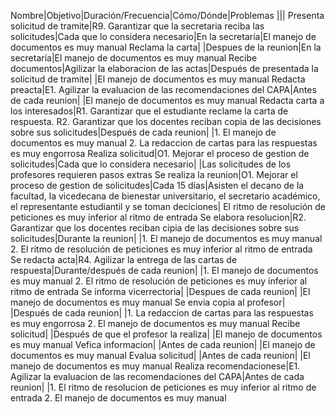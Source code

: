 Nombre|Objetivo|Duración/Frecuencia|Cómo/Dónde|Problemas
|||
Presenta solicitud de tramite|R9. Garantizar que la secretaria reciba las solicitudes|Cada que lo considera necesario|En la secretaría|El manejo de documentos es muy manual
Reclama la carta| |Despues de la reunion|En la secretaría|El manejo de documentos es muy manual
Recibe documentos|Agilizar la elaboracion de las actas|Después de presentada la solicitud de tramite| |El manejo de documentos es muy manual
Redacta preacta|E1. Agilizar la evaluacion de las recomendaciones del CAPA|Antes de cada reunion| |El manejo de documentos es muy manual
Redacta carta a los interesados|R1. Garantizar que el estudiante reclame la carta de respuesta. R2. Garantizar que los docentes reciban copia de las decisiones sobre sus solicitudes|Después de cada reunion| |1. El manejo de documentos es muy manual 2. La redaccion de cartas para las respuestas es muy engorrosa
Realiza solicitud|O1. Mejorar el proceso de gestion de solicitudes|Cada que lo considera necesario| |Las solicitudes de los profesores requieren pasos extras
Se realiza la reunion|O1. Mejorar el proceso de gestion de solicitudes|Cada 15 días|Asisten el decano de la facultad, la vicedecana de bienestar universitario, el secretario académico, el representante estudiantil y se toman deciciones| El ritmo de resolución de peticiones es muy inferior al ritmo de entrada 
Se elabora resolucion|R2. Garantizar que los docentes reciban cipia de las decisiones sobre sus solicitudes|Durante la reunion| |1. El manejo de documentos es muy manual  2. El ritmo de resolución de peticiones es muy inferior al ritmo de entrada
Se redacta acta|R4. Agilizar la entrega de las cartas de respuesta|Durante/después de cada reunion| |1. El manejo de documentos es muy manual  2. El ritmo de resolución de peticiones es muy inferior al ritmo de entrada
Se informa vicerrectoria| |Despues de cada reunion| |El manejo de documentos es muy manual 
Se envia copia al profesor| |Después de cada reunion| |1. La redaccion de cartas para las respuestas es muy engorrosa 2. El manejo de documentos es muy manual
Recibe solicitud| |Después de que el profesor la realiza| |El manejo de documentos es muy manual
Vefica informacion| |Antes de cada reunion| |El manejo de documentos es muy manual
Evalua solicitud| |Antes de cada reunion| |El manejo de documentos es muy manual
Realiza recomendacionese|E1. Agilizar la evaluacion de las recomendaciones del CAPA|Antes de cada reunion| |1. El ritmo de resolucion de peticiones es muy inferior al ritmo de entrada 2. El manejo de documentos es muy manual


